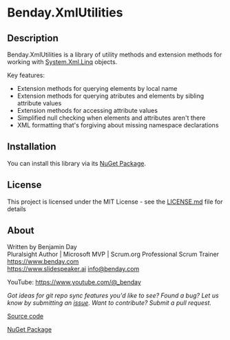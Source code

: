 # Benday.XmlUtilities

## Description

Benday.XmlUtilities is a library of utility methods and extension methods for working with [System.Xml.Linq](https://learn.microsoft.com/en-us/dotnet/api/system.xml.linq?view=net-8.0) objects.  

Key features:
* Extension methods for querying elements by local name
* Extension methods for querying atributes and elements by sibling attribute values
* Extension methods for accessing attribute values
* Simplified null checking when elements and attributes aren't there
* XML formatting that's forgiving about missing namespace declarations

## Installation

You can install this library via its [NuGet Package](https://www.nuget.org/packages/Benday.XmlUtilities/).

## License

This project is licensed under the MIT License - see the [LICENSE.md](LICENSE.md) file for details

## About

Written by Benjamin Day  
Pluralsight Author | Microsoft MVP | Scrum.org Professional Scrum Trainer  
https://www.benday.com  
https://www.slidespeaker.ai
info@benday.com 

YouTube: https://www.youtube.com/@_benday

*Got ideas for git repo sync features you'd like to see? Found a bug? 
Let us know by submitting an [issue](https://github.com/benday-inc/Benday.XmlUtilities/issues)*. *Want to contribute? Submit a pull request.*

[Source code](https://github.com/benday-inc/Benday.XmlUtilities)

[NuGet Package](https://www.nuget.org/packages/Benday.XmlUtilities/)

